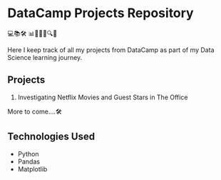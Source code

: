 # DataCamp Projects Repository

💻📚🛠️ 📊🔬🧮🌐🔍🤖

Here I keep track of all my projects from DataCamp as part of my Data Science learning journey.

## Projects

1. Investigating Netflix Movies and Guest Stars in The Office

More to come....🛠️

## Technologies Used

- Python
- Pandas
- Matplotlib
